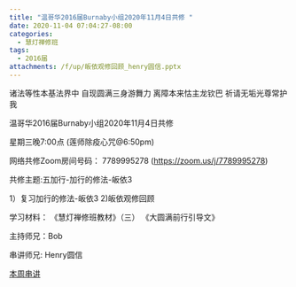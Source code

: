 ```yaml
---
title: "温哥华2016届Burnaby小组2020年11月4日共修 "
date: 2020-11-04 07:04:27-08:00
categories:
  - 慧灯禅修班
tags:
  - 2016届
attachments: /f/up/皈依观修回顾_henry圆信.pptx
---
```

诸法等性本基法界中 自现圆满三身游舞力 离障本来怙主龙钦巴 祈请无垢光尊常护我

温哥华2016届Burnaby小组2020年11月4日共修 

星期三晚7:00点 (莲师除疫心咒@6:50pm)

网络共修Zoom房间号码： 7789995278 (<https://zoom.us/j/7789995278>)

共修主题:五加行-加行的修法-皈依3
 

1）复习加行的修法-皈依3 
2)皈依观修回顾 


学习材料：
《慧灯禅修班教材》（三）
《大圆满前行引导文》



主持师兄：Bob

串讲师兄: Henry圆信

[本周串讲](/f/up/皈依观修回顾_henry圆信.pptx)


